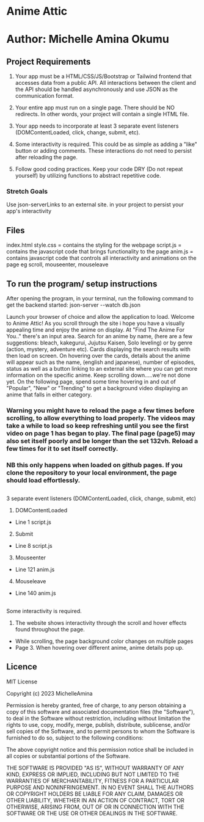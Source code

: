 # Anime Attic

# Author: Michelle Amina Okumu

## Project Requirements
1. Your app must be a HTML/CSS/JS/Bootstrap or Tailwind frontend that accesses data from a public API. All interactions between the client and the API should be handled asynchronously and use JSON as the communication format.

2. Your entire app must run on a single page. There should be NO redirects. In other words, your project will contain a single HTML file.

3. Your app needs to incorporate at least 3 separate event listeners (DOMContentLoaded, click, change, submit, etc).

4. Some interactivity is required. This could be as simple as adding a "like" button or adding comments. These interactions do not need to persist after reloading the page.

4. Follow good coding practices. Keep your code DRY (Do not repeat yourself) by utilizing functions to abstract repetitive code.

### Stretch Goals
Use json-serverLinks to an external site. in your project to persist your app's interactivity

## Files 
index.html 
style.css = contains the styling for the webpage 
script.js = contains the javascript code that brings functionality to the page 
anim.js = contains javascript code that controls all interactivity and animations on the page eg scroll, mouseenter, mouseleave 


## To run the program/ setup instructions 
After opening the program, in your terminal, run the following command to get the backend started:
          json-server --watch db.json

Launch your browser of choice and allow the application to load. Welcome to Anime Attic! As you scroll through the site i hope you have a visually appealing time and enjoy the anime on display. At "Find The Anime For You.." there's an input area. Search for an anime by name, (here are a few suggestions: bleach, kakegurui, Jujutsu Kaisen, Solo leveling) or by genre (action, mystery, adventure etc). Cards displaying the search results with then load on screen. On hovering over the cards, details about the anime will appear such as the name, (english and japanese), number of episodes, status as well as a button linking to an external site where you can get more information on the specific anime. Keep scrolling down.....we're not done yet. On the following page, spend some time hovering in and out of "Popular", "New" or "Trending" to get a background video displaying an anime that falls in either category.

### Warning you might have to reload the page a few times before scrolling, to allow everything to load properly. The videos may take a while to load so keep refreshing until you see the first video on page 1 has began to play. The final page (page5) may also set itself poorly and be longer than the set 132vh. Reload a few times for it to set itself correctly. 
### NB this only happens when loaded on github pages. If you clone the repository to your local environment, the page should load effortlessly. 

##
3 separate event listeners (DOMContentLoaded, click, change, submit, etc) 
1. DOMContentLoaded 
- Line 1 script.js
2. Submit 
- Line 8 script.js
3. Mouseenter
- Line 121 anim.js
4. Mouseleave
- Line 140 anim.js
##
Some interactivity is required.
1. The website shows interactivity through the scroll and hover effects found throughout the page. 
- While scrolling, the page background color changes on multiple pages
- Page 3. When hovering over different anime, anime details pop up. 



## Licence 

MIT License

Copyright (c) 2023 MichelleAmina

Permission is hereby granted, free of charge, to any person obtaining a copy
of this software and associated documentation files (the "Software"), to deal
in the Software without restriction, including without limitation the rights
to use, copy, modify, merge, publish, distribute, sublicense, and/or sell
copies of the Software, and to permit persons to whom the Software is
furnished to do so, subject to the following conditions:

The above copyright notice and this permission notice shall be included in all
copies or substantial portions of the Software.

THE SOFTWARE IS PROVIDED "AS IS", WITHOUT WARRANTY OF ANY KIND, EXPRESS OR
IMPLIED, INCLUDING BUT NOT LIMITED TO THE WARRANTIES OF MERCHANTABILITY,
FITNESS FOR A PARTICULAR PURPOSE AND NONINFRINGEMENT. IN NO EVENT SHALL THE
AUTHORS OR COPYRIGHT HOLDERS BE LIABLE FOR ANY CLAIM, DAMAGES OR OTHER
LIABILITY, WHETHER IN AN ACTION OF CONTRACT, TORT OR OTHERWISE, ARISING FROM,
OUT OF OR IN CONNECTION WITH THE SOFTWARE OR THE USE OR OTHER DEALINGS IN THE
SOFTWARE.